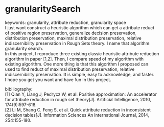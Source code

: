 # granularitySearch<br>
keywords: granularity, attribute reduction, granularity space<br>
  I just want construct a heuristic algorithm which can get a attribute reduct of positive region preservation, generalize decision preservation, distribution preservation, maximal distribution preservation, relative indiscernibility preservation in Rough Sets theory. I name that algorithm granularity search.<br>
  In this project, I reproduce three existing classic heuristic attribute reduction algorithm in paper [1,2]. Then, I compare speed of my algorithm with existing algorithm. One more thing is that this algorithm I proposed can used to find reduct of maximal distribution preservation, relative indiscernibility preservation. It is simple, easy to acknowledge, and faster.<br>
  I hope you get you want and have fun in this project.<br>

bibiliography:<br>
  [1] Qian Y, Liang J, Pedrycz W, et al. Positive approximation: An accelerator for attribute reduction in rough set theory[J]. Artificial Intelligence, 2010, 174(9):597-618.<br>
  [2] Li M, Shang C, Feng S, et al. Quick attribute reduction in inconsistent decision tables[J]. Information Sciences An International Journal, 2014, 254:155-180.<br>
